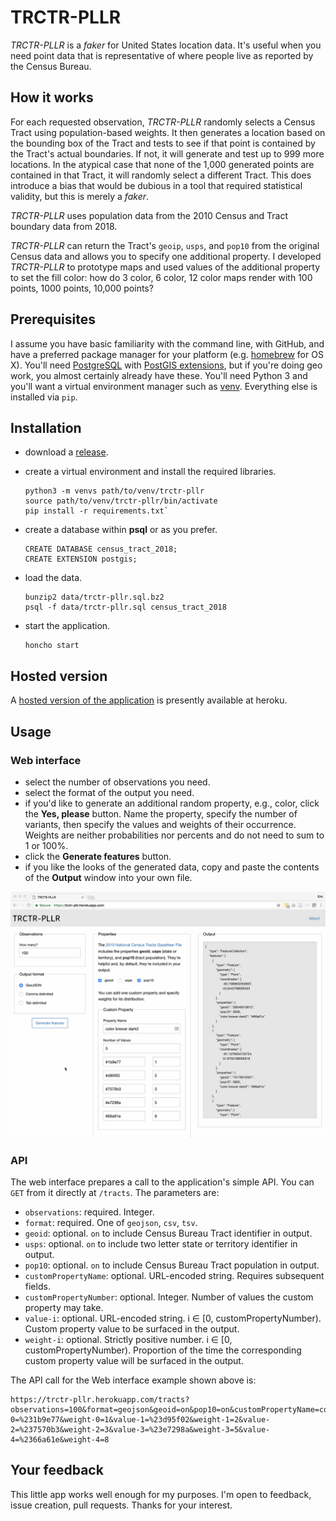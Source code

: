 # TRCTR-PLLR

_TRCTR-PLLR_ is a _faker_ for United States location data. It's useful when you need point data that is representative of where people live as reported by the Census Bureau.


## How it works

For each requested observation, _TRCTR-PLLR_ randomly selects a Census Tract using population-based weights. It then generates a location based on the bounding box of the Tract and tests to see if that point is contained by the Tract's actual boundaries. If not, it will generate and test up to 999 more locations. In the atypical case that none of the 1,000 generated points are contained in that Tract, it will randomly select a different Tract. This does introduce a bias that would be dubious in a tool that required statistical validity, but this is merely a _faker_.

_TRCTR-PLLR_ uses population data from the 2010 Census and Tract boundary data from 2018.

_TRCTR-PLLR_ can return the Tract's `geoip`, `usps`, and `pop10` from the original Census data and allows you to specify one additional property. I developed _TRCTR-PLLR_ to prototype maps and used values of the additional property to set the fill color: how do 3 color, 6 color, 12 color maps render with 100 points, 1000 points, 10,000 points?


## Prerequisites

I assume you have basic familiarity with the command line, with GitHub, and have a preferred package manager for your platform (e.g. [homebrew](https://brew.sh) for OS X). You'll need [PostgreSQL](https://www.postgresql.org/) with [PostGIS extensions](http://postgis.org/), but if you're doing geo work, you almost certainly already have these. You'll need Python 3 and you'll want a virtual environment manager such as [venv](https://docs.python.org/3/library/venv.html). Everything else is installed via `pip`.


## Installation

* download a [release](https://github.com/erictheise/trctr-pllr/releases).
* create a virtual environment and install the required libraries.
  ```
  python3 -m venvs path/to/venv/trctr-pllr
  source path/to/venv/trctr-pllr/bin/activate
  pip install -r requirements.txt`
  ```

* create a database within __psql__ or as you prefer.
  ```
  CREATE DATABASE census_tract_2018;
  CREATE EXTENSION postgis;
  ```

* load the data.

  ```
  bunzip2 data/trctr-pllr.sql.bz2
  psql -f data/trctr-pllr.sql census_tract_2018
  ```
* start the application.

  ```
  honcho start
  ```


## Hosted version

A [hosted version of the application](https://trctr-pllr.herokuapp.com/) is presently available at heroku.

## Usage

### Web interface

* select the number of observations you need.
* select the format of the output you need.
* if you'd like to generate an additional random property, e.g., color, click the __Yes, please__ button. Name the property, specify the number of variants, then specify the values and weights of their occurrence. Weights are neither probabilities nor percents and do not need to sum to 1 or 100%.
* click the __Generate features__ button.
* if you like the looks of the generated data, copy and paste the contents of the __Output__ window into your own file.

![Web interface example](https://github.com/erictheise/trctr-pllr/blob/master/images/web-interface-example.png)

### API

The web interface prepares a call to the application's simple API. You can `GET` from it directly at `/tracts`. The parameters are:

* `observations`: required. Integer.
* `format`: required. One of `geojson`, `csv`, `tsv`.
* `geoid`: optional. `on` to include Census Bureau Tract identifier in output.
* `usps`: optional. `on` to include two letter state or territory identifier in output.
* `pop10`: optional. `on` to include Census Bureau Tract population in output.
* `customPropertyName`: optional. URL-encoded string. Requires subsequent fields.
* `customPropertyNumber`: optional. Integer. Number of values the custom property may take.
* `value-i`: optional. URL-encoded string. i ∈ [0, customPropertyNumber). Custom property value to be surfaced in the output.
* `weight-i`: optional. Strictly positive number. i ∈ [0, customPropertyNumber). Proportion of the time the corresponding custom property value will be surfaced in the output.

The API call for the Web interface example shown above is:

```
https://trctr-pllr.herokuapp.com/tracts?observations=100&format=geojson&geoid=on&pop10=on&customPropertyName=color%20brewer%20dark2&customPropertyNumber=5&value-0=%231b9e77&weight-0=1&value-1=%23d95f02&weight-1=2&value-2=%237570b3&weight-2=3&value-3=%23e7298a&weight-3=5&value-4=%2366a61e&weight-4=8
```

## Your feedback

This little app works well enough for my purposes. I'm open to feedback, issue creation, pull requests. Thanks for your interest.
